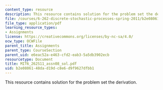 ```yaml
---
content_type: resource
description: This resource contains solution for the problem set the derivation.
file: /courses/6-262-discrete-stochastic-processes-spring-2011/b2e0806148dad19dc8e6d9f9627dfbb1_MIT6_262S11_assn08_sol.pdf
file_type: application/pdf
learning_resource_types:
- Assignments
license: https://creativecommons.org/licenses/by-nc-sa/4.0/
ocw_type: OCWFile
parent_title: Assignments
parent_type: CourseSection
parent_uid: e6eac52a-e463-cfd2-eab3-5a5db3902ecb
resourcetype: Document
title: MIT6_262S11_assn08_sol.pdf
uid: b2e08061-48da-d19d-c8e6-d9f9627dfbb1
---
```

This resource contains solution for the problem set the derivation.